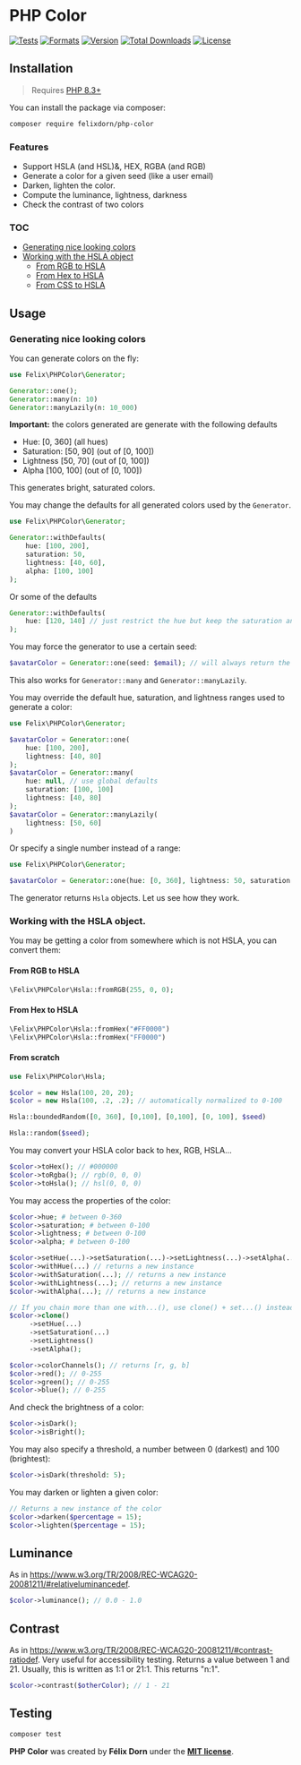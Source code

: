 # PHP Color

[![Tests](https://github.com/felixdorn/php-color/actions/workflows/tests.yml/badge.svg?branch=master)](https://github.com/felixdorn/php-color/actions/workflows/tests.yml)
[![Formats](https://github.com/felixdorn/php-color/actions/workflows/formats.yml/badge.svg?branch=master)](https://github.com/felixdorn/php-color/actions/workflows/formats.yml)
[![Version](https://poser.pugx.org/felixdorn/php-color/version)](https://packagist.org/packages/felixdorn/php-color)
[![Total Downloads](https://poser.pugx.org/felixdorn/php-color/downloads)](https://packagist.org/packages/felixdorn/php-color)
[![License](https://poser.pugx.org/felixdorn/php-color/license)](https://packagist.org/packages/felixdorn/php-color)

## Installation

> Requires [PHP 8.3+](https://php.net/releases)

You can install the package via composer:

```bash
composer require felixdorn/php-color
```

### Features

* Support HSLA (and HSL)&, HEX, RGBA (and RGB)
* Generate a color for a given seed (like a user email)
* Darken, lighten the color.
* Compute the luminance, lightness, darkness
* Check the contrast of two colors

### TOC

* [Generating nice looking colors](#generating-nice-looking-colors)
* [Working with the HSLA object](#working-with-the-hsla-object-)
    * [From RGB to HSLA](#from-rgb-to-hsla)
    * [From Hex to HSLA](#from-hex-to-hsla)
    * [From CSS to HSLA](#from-css-to-hsla)

## Usage

### Generating nice looking colors

You can generate colors on the fly:

```php
use Felix\PHPColor\Generator;

Generator::one();
Generator::many(n: 10)
Generator::manyLazily(n: 10_000)
```

**Important:** the colors generated are generate with the following defaults

* Hue: [0, 360] (all hues)
* Saturation: [50, 90] (out of [0, 100])
* Lightness [50, 70] (out of [0, 100])
* Alpha [100, 100] (out of [0, 100])

This generates bright, saturated colors.

You may change the defaults for all generated colors used by the `Generator`.

```php
use Felix\PHPColor\Generator;

Generator::withDefaults(
    hue: [100, 200],
    saturation: 50,
    lightness: [40, 60],
    alpha: [100, 100]
);
```

Or some of the defaults

```php
Generator::withDefaults(
    hue: [120, 140] // just restrict the hue but keep the saturation and lightness settings
);
```

You may force the generator to use a certain seed:

```php
$avatarColor = Generator::one(seed: $email); // will always return the same color for the given seed.
```

This also works for `Generator::many` and `Generator::manyLazily`.

You may override the default hue, saturation, and lightness ranges used to generate a color:

```php
use Felix\PHPColor\Generator;

$avatarColor = Generator::one(
    hue: [100, 200],
    lightness: [40, 80]
);
$avatarColor = Generator::many(
    hue: null, // use global defaults
    saturation: [100, 100]
    lightness: [40, 80]
);
$avatarColor = Generator::manyLazily(
    lightness: [50, 60]
)
```

Or specify a single number instead of a range:

```php
use Felix\PHPColor\Generator;

$avatarColor = Generator::one(hue: [0, 360], lightness: 50, saturation: 100)
```

The generator returns `Hsla` objects. Let us see how they work.

### Working with the HSLA object.

You may be getting a color from somewhere which is not HSLA, you can convert them:

#### From RGB to HSLA

```php
\Felix\PHPColor\Hsla::fromRGB(255, 0, 0);
```

#### From Hex to HSLA

```php
\Felix\PHPColor\Hsla::fromHex("#FF0000")
\Felix\PHPColor\Hsla::fromHex("FF0000")
```

#### From scratch

```php
use Felix\PHPColor\Hsla;

$color = new Hsla(100, 20, 20);
$color = new Hsla(100, .2, .2); // automatically normalized to 0-100

Hsla::boundedRandom([0, 360], [0,100], [0,100], [0, 100], $seed)

Hsla::random($seed);
```

You may convert your HSLA color back to hex, RGB, HSLA...

```php
$color->toHex(); // #000000
$color->toRgba(); // rgb(0, 0, 0)
$color->toHsla(); // hsl(0, 0, 0)
```

You may access the properties of the color:

```php
$color->hue; # between 0-360
$color->saturation; # between 0-100
$color->lightness; # between 0-100
$color->alpha; # between 0-100

$color->setHue(...)->setSaturation(...)->setLightness(...)->setAlpha(...); // modifies the color
$color->withHue(...) // returns a new instance
$color->withSaturation(...); // returns a new instance
$color->withLightness(...); // returns a new instance
$color->withAlpha(...); // returns a new instance

// If you chain more than one with...(), use clone() + set...() instead:
$color->clone() 
     ->setHue(...)
     ->setSaturation(...)
     ->setLightness()
     ->setAlpha();

$color->colorChannels(); // returns [r, g, b]
$color->red(); // 0-255
$color->green(); // 0-255
$color->blue(); // 0-255
```

And check the brightness of a color:

```php
$color->isDark();
$color->isBright();
```

You may also specify a threshold, a number between 0 (darkest) and 100 (brightest):

```php
$color->isDark(threshold: 5);
```

You may darken or lighten a given color:

```php
// Returns a new instance of the color
$color->darken($percentage = 15);
$color->lighten($percentage = 15);
```

## Luminance

As in <https://www.w3.org/TR/2008/REC-WCAG20-20081211/#relativeluminancedef>.

```php
$color->luminance(); // 0.0 - 1.0
```

## Contrast

As in <https://www.w3.org/TR/2008/REC-WCAG20-20081211/#contrast-ratiodef>. Very useful for accessibility testing.
Returns a value between 1 and 21. Usually, this is written as 1:1 or 21:1. This returns "n:1".

```php
$color->contrast($otherColor); // 1 - 21
```

## Testing

```bash
composer test
```

**PHP Color** was created by **Félix Dorn** under the **[MIT license](https://opensource.org/licenses/MIT)**.

